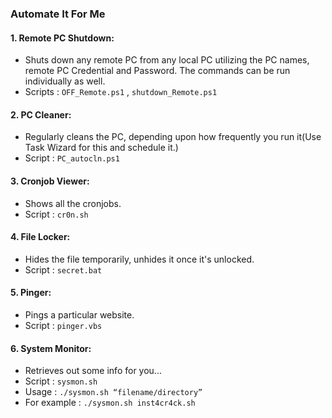 ### Automate It For Me
#### 1. Remote PC Shutdown:
   * Shuts down any remote PC from any local PC utilizing the PC names, remote PC Credential and Password.
   The commands can be run individually as well.
   * Scripts : `OFF_Remote.ps1` , `shutdown_Remote.ps1`
#### 2. PC Cleaner:
   * Regularly cleans the PC, depending upon how frequently you run it(Use Task Wizard for this and schedule it.)
   * Script : `PC_autocln.ps1`
#### 3. Cronjob Viewer:
   * Shows all the cronjobs.
   * Script : `cr0n.sh`
#### 4. File Locker:
   * Hides the file temporarily, unhides it once it's unlocked. 
   * Script : `secret.bat`
#### 5. Pinger:
   * Pings a particular website. 
   * Script : `pinger.vbs`
#### 6. System Monitor:
   * Retrieves out some info for you...
   * Script : `sysmon.sh`
   * Usage : `./sysmon.sh “filename/directory”`
   * For example : `./sysmon.sh inst4cr4ck.sh`

